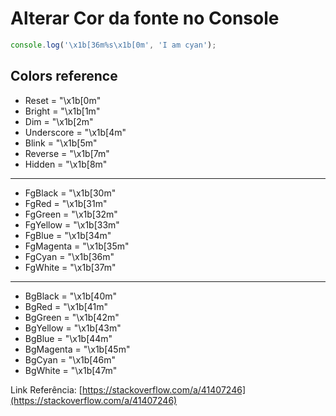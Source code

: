 # Alterar Cor da fonte no Console

```javascript
console.log('\x1b[36m%s\x1b[0m', 'I am cyan');
```

## Colors reference

* Reset = "\x1b[0m"
* Bright = "\x1b[1m"
* Dim = "\x1b[2m"
* Underscore = "\x1b[4m"
* Blink = "\x1b[5m"
* Reverse = "\x1b[7m"
* Hidden = "\x1b[8m"

---
* FgBlack = "\x1b[30m"
* FgRed = "\x1b[31m"
* FgGreen = "\x1b[32m"
* FgYellow = "\x1b[33m"
* FgBlue = "\x1b[34m"
* FgMagenta = "\x1b[35m"
* FgCyan = "\x1b[36m"
* FgWhite = "\x1b[37m"

---
* BgBlack = "\x1b[40m"
* BgRed = "\x1b[41m"
* BgGreen = "\x1b[42m"
* BgYellow = "\x1b[43m"
* BgBlue = "\x1b[44m"
* BgMagenta = "\x1b[45m"
* BgCyan = "\x1b[46m"
* BgWhite = "\x1b[47m"

Link Referência: [https://stackoverflow.com/a/41407246](https://stackoverflow.com/a/41407246)